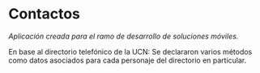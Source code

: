# Contactos

_Aplicación creada para el ramo de desarrollo de soluciones móviles._

En base al directorio telefónico de la UCN: Se declararon varios métodos como datos asociados para cada personaje del directorio en particular.
